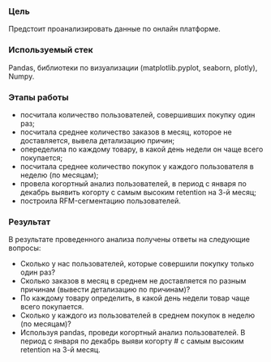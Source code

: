 ### Цель
Предстоит проанализировать данные по онлайн платформе. 
### Используемый стек
Pandas, библиотеки по визуализации (matplotlib.pyplot, seaborn, plotly), Numpy.
### Этапы работы
- посчитала количество пользователей, совершивших покупку один раз;  <br>
- посчитала среднее количество заказов в месяц, которое не доставляется, вывела детализацию  причин;
- опеределила по каждому товару, в какой день недели он чаще всего покупается;
- посчитала среднее количество покупок у каждого пользователя в неделю (по месяцам);
- провела когортный анализ пользователей, в период с января по декабрь выявить когорту с самым высоким retention на 3-й месяц;
- построила RFM-сегментацию пользователей.
  
### Результат
В результате проведенного анализа получены ответы на следующие вопросы: 
- Сколько у нас пользователей, которые совершили покупку только один раз?
- Сколько заказов в месяц в среднем не доставляется по разным причинам (вывести детализацию по причинам)?
- По каждому товару определить, в какой день недели товар чаще всего покупается.
- Сколько у каждого из пользователей в среднем покупок в неделю (по месяцам)?
- Используя pandas, проведи когортный анализ пользователей. В период с января по декабрь выяви когорту # с самым высоким retention на 3-й месяц.
